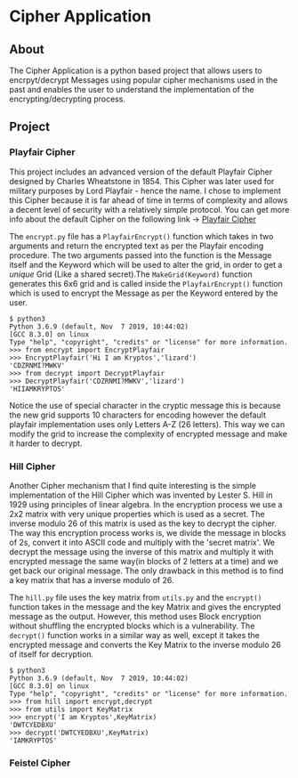 # Cipher Application

## About

The Cipher Application is a python based project that allows users to encrpyt/decrypt Messages using popular cipher mechanisms used in the past and enables the user to understand the implementation of the encrypting/decrypting process.

## Project

### Playfair Cipher

This project includes an advanced version of the default Playfair Cipher designed by  Charles Wheatstone in 1854. This Cipher was later used for military purposes by Lord Playfair - hence the name. I chose to implement this Cipher because it is far ahead of time in terms of complexity and allows a decent level of security with a relatively simple protocol. You can get more info about the default Cipher on the following link -> [Playfair Cipher](https://en.wikipedia.org/wiki/Playfair_cipher)


The `encrypt.py` file has a `PlayfairEncrypt()` function which takes in two arguments and return the encrypted text as per the Playfair encoding procedure. The two arguments passed into the function is the Message itself and the Keyword which will be used to alter the grid, in order to get a *unique* Grid (Like a shared secret).The `MakeGrid(Keyword)` function generates this 6x6 grid and is called inside the `PlayfairEncrypt()` function which is used to encrypt the Message as per the Keyword entered by the user.

```
$ python3
Python 3.6.9 (default, Nov  7 2019, 10:44:02) 
[GCC 8.3.0] on linux
Type "help", "copyright", "credits" or "license" for more information.
>>> from encrypt import EncryptPlayfair
>>> EncryptPlayfair('Hi I am Kryptos','lizard')
'CDZRNMI?MWKV'
>>> from decrypt import DecryptPlayfair
>>> DecryptPlayfair('CDZRNMI?MWKV','lizard')
'HIIAMKRYPTOS'
```

Notice the use of special character in the cryptic message this is because the new grid supports 10 characters for encoding however the default playfair implementation uses only Letters A-Z (26 letters). This way we can modify the grid to increase the complexity of encrypted message and make it harder to decrypt.

### Hill Cipher 

Another Cipher mechanism that I find quite interesting is the simple implementation of the Hill Cipher which was invented by Lester S. Hill in 1929 using principles of linear algebra. In the encryption process we use a 2x2 matrix with very unique properties which is used as a secret. The inverse modulo 26 of this matrix is used as the key to decrypt the cipher. The way this encryption process works is, we divide the message in blocks of 2s, convert it into ASCII code and multiply with the 'secret matrix'. We decrypt the message using the inverse of this matrix and multiply it with encrypted message the same way(in blocks of 2 letters at a time) and we get back our original message. The only drawback in this method is to find a key matrix that has a inverse modulo of 26.

The `hill.py` file uses the key matrix from `utils.py` and the `encrypt()` function takes in the message and the key Matrix and gives the encrypted message as the output. However, this method uses Block encryption without shuffling the encrypted blocks which is a vulnerability.
The `decrypt()` function works in a similar way as well, except it takes the encrypted message and converts the Key Matrix to the inverse modulo 26 of itself for decryption. 

```
$ python3
Python 3.6.9 (default, Nov  7 2019, 10:44:02) 
[GCC 8.3.0] on linux
Type "help", "copyright", "credits" or "license" for more information.
>>> from hill import encrypt,decrypt
>>> from utils import KeyMatrix
>>> encrypt('I am Kryptos',KeyMatrix)
'DWTCYEDBXU'
>>> decrypt('DWTCYEDBXU',KeyMatrix)
'IAMKRYPTOS'

```

### Feistel Cipher